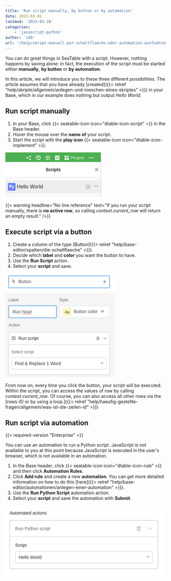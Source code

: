 ```yaml
---
title: 'Run script manually, by button or by automation'
date: 2023-03-02
lastmod: '2023-03-10'
categories:
    - 'javascript-python'
author: 'cdb'
url: '/help/skript-manuell-per-schaltflaeche-oder-automation-ausfuehren'
---
```


You can do great things in SeaTable with a script. However, nothing happens by saving alone: in fact, the execution of the script must be started either **manually**, **by button** or **by automation**.

In this article, we will introduce you to these three different possibilities. The article assumes that you have already [created]({{< relref "help/skripte/allgemein/anlegen-und-loeschen-eines-skriptes" >}}) in your Base, which in our example does nothing but output _Hello World_.

## Run script manually

1. In your Base, click {{< seatable-icon icon="dtable-icon-script" >}} in the Base header.
2. Hover the mouse over the **name of** your script.
3. Start the script with the **play icon** {{< seatable-icon icon="dtable-icon-implement" >}}.

![To start a script manually](images/skript-manuell-starten.png)

{{< warning  headline="No line reference"  text="If you run your script manually, there is **no active row**, so calling _context.current\_row_ will return an empty result." />}}

## Execute script via a button

1. Create a column of the type [Button]({{< relref "help/base-editor/spalten/die-schaltflaeche" >}}).
2. Decide which **label** and **color** you want the button to have.
3. Use the **Run Script** action.
4. Select your **script** and save.

![Execute script via button](images/run-script-via-button.png)

From now on, every time you click the button, your script will be executed. Within the script, you can access the values of row by calling _context.current_row_. Of course, you can also access all other rows via the [rows-ID or by using a loop.]({{< relref "help/haeufig-gestellte-fragen/allgemein/was-ist-die-zeilen-id" >}})

## Run script via automation

{{< required-version "Enterprise" >}}

You can use an automation to run a Python script. JavaScript is not available to you at this point because JavaScript is executed in the user's browser, which is not available in an automation.

1. In the Base header, click {{< seatable-icon icon="dtable-icon-rule" >}} and then click **Automation Rules**.
2. Click **Add rule** and create a new **automation**. You can get more detailed information on how to do this [here]({{< relref "help/base-editor/automationen/anlegen-einer-automation" >}}).
3. Use the **Run Python Script** automation action.
4. Select your **script** and save the automation with **Submit**.

![Start script via automation](images/skript-per-automation.png)
